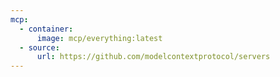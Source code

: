 ```yaml
---
mcp:
  - container:
      image: mcp/everything:latest
  - source:
      url: https://github.com/modelcontextprotocol/servers
---
```

